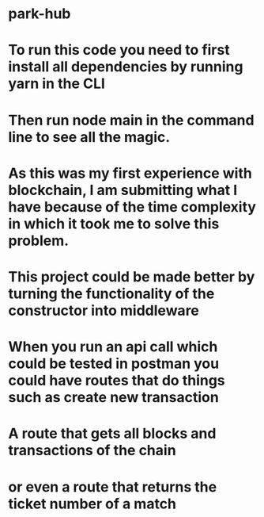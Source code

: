 # park-hub

# To run this code you need to first install all dependencies by running yarn in the CLI
# Then run node main in the command line to see all the magic.

# As this was my first experience with blockchain, I am submitting what I have because of the time complexity in which it took me to solve this problem.

# This project could be made better by turning the functionality of the constructor into middleware
# When you run an api call which could be tested in postman you could have routes that do things such as create new transaction
# A route that gets all blocks and transactions of the chain
# or even a route that returns the ticket number of a match
